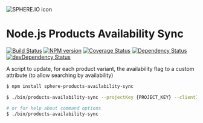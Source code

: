 ![SPHERE.IO icon](https://admin.sphere.io/assets/images/sphere_logo_rgb_long.png)

# Node.js Products Availability Sync

[![Build Status](https://secure.travis-ci.org/sphereio/sphere-products-availability-sync.png?branch=master)](http://travis-ci.org/sphereio/sphere-products-availability-sync) [![NPM version](https://badge.fury.io/js/sphere-products-availability-sync.png)](http://badge.fury.io/js/sphere-products-availability-sync) [![Coverage Status](https://coveralls.io/repos/sphereio/sphere-products-availability-sync/badge.png?branch=master)](https://coveralls.io/r/sphereio/sphere-products-availability-sync?branch=master) [![Dependency Status](https://david-dm.org/sphereio/sphere-products-availability-sync.png?theme=shields.io)](https://david-dm.org/sphereio/sphere-products-availability-sync) [![devDependency Status](https://david-dm.org/sphereio/sphere-products-availability-sync/dev-status.png?theme=shields.io)](https://david-dm.org/sphereio/sphere-products-availability-sync#info=devDependencies)

A script to update, for each product variant, the availability flag to a custom attribute (to allow searching by availability)

```bash
$ npm install sphere-products-availability-sync

$ ./bin/products-availability-sync --projectKey {PROJECT_KEY} --clientId {CLIENT_ID} --clientSecret {CLIENT_SECRET}

# or for help about command options
$ ./bin/products-availability-sync
```
